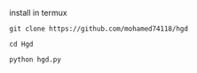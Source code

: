 install in termux

```
git clone https://github.com/mohamed74118/hgd
```
```
cd Hgd
```
```
python hgd.py
```
